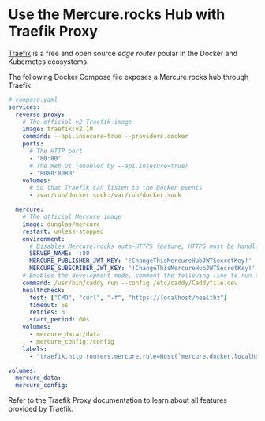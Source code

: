 # Use the Mercure.rocks Hub with Traefik Proxy

[Traefik](https://doc.traefik.io/traefik/) is a free and open source *edge router* poular in the Docker and Kubernetes ecosystems.

The following Docker Compose file exposes a Mercure.rocks hub through Traefik:

```yaml
# compose.yaml
services:
  reverse-proxy:
    # The official v2 Traefik image
    image: traefik:v2.10
    command: --api.insecure=true --providers.docker
    ports:
      # The HTTP port
      - '80:80'
      # The Web UI (enabled by --api.insecure=true)
      - '8080:8080'
    volumes:
      # So that Traefik can listen to the Docker events
      - /var/run/docker.sock:/var/run/docker.sock

  mercure:
    # The official Mercure image
    image: dunglas/mercure
    restart: unless-stopped
    environment:
      # Disables Mercure.rocks auto-HTTPS feature, HTTPS must be handled at edge by Traefik or another proxy in front of it
      SERVER_NAME: ':80'
      MERCURE_PUBLISHER_JWT_KEY: '!ChangeThisMercureHubJWTSecretKey!'
      MERCURE_SUBSCRIBER_JWT_KEY: '!ChangeThisMercureHubJWTSecretKey!'
    # Enables the development mode, comment the following line to run the hub in prod mode
    command: /usr/bin/caddy run --config /etc/caddy/Caddyfile.dev
    healthcheck:
      test: ["CMD", "curl", "-f", "https://localhost/healthz"]
      timeout: 5s
      retries: 5
      start_period: 60s
    volumes:
      - mercure_data:/data
      - mercure_config:/config
    labels:
      - "traefik.http.routers.mercure.rule=Host(`mercure.docker.localhost`)"

volumes:
  mercure_data:
  mercure_config:
```

Refer to the Traefik Proxy documentation to learn about all features provided by Traefik.
